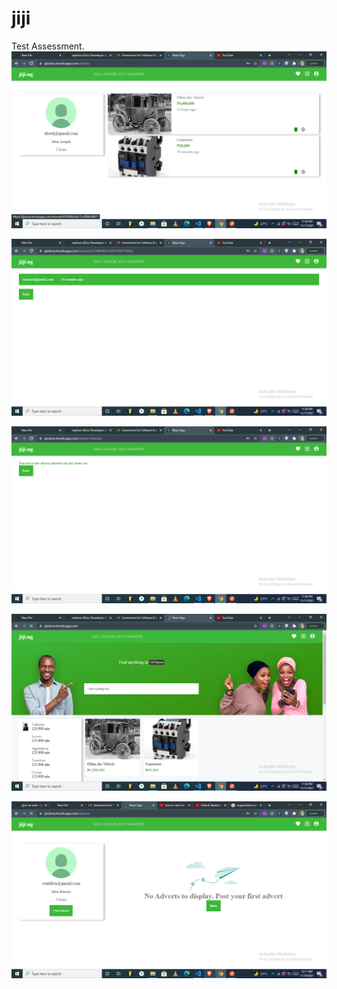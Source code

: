 # jiji
Test Assessment. 
![](ss/Screenshot%20(36).png)

![](ss/Screenshot%20(37).png)

![](ss/Screenshot%20(38).png)

![](ss/Screenshot%20(39).png)

![](ss/Screenshot%20(40).png)
